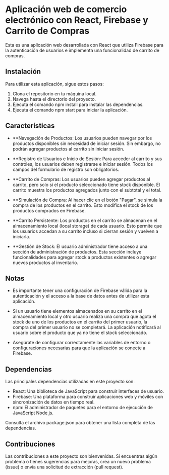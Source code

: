 # Aplicación web de comercio electrónico con React, Firebase y Carrito de Compras

Esta es una aplicación web desarrollada con React que utiliza Firebase para la autenticación de usuarios e implementa una funcionalidad de carrito de compras.

## Instalación

Para utilizar esta aplicación, sigue estos pasos:

1.  Clona el repositorio en tu máquina local.
2.  Navega hasta el directorio del proyecto.
3.  Ejecuta el comando npm install para instalar las dependencias.
4.  Ejecuta el comando npm start para iniciar la aplicación.

## Características

- **Navegación de Productos: Los usuarios pueden navegar por los productos disponibles sin necesidad de iniciar sesión. Sin embargo, no podrán agregar productos al carrito sin iniciar sesión.

- **Registro de Usuarios e Inicio de Sesión: Para acceder al carrito y sus controles, los usuarios deben registrarse e iniciar sesión. Todos los campos del formulario de registro son obligatorios.

- **Carrito de Compras: Los usuarios pueden agregar productos al carrito, pero solo si el producto seleccionado tiene stock disponible. El carrito muestra los productos agregados junto con el subtotal y el total.

- **Simulación de Compra: Al hacer clic en el botón "Pagar", se simula la compra de los productos en el carrito. Esto modifica el stock de los productos comprados en Firebase.

- **Carrito Persistente: Los productos en el carrito se almacenan en el almacenamiento local (local storage) de cada usuario. Esto permite que los usuarios accedan a su carrito incluso si cierran sesión y vuelven a iniciarla.

- **Gestión de Stock: El usuario administrador tiene acceso a una sección de administración de productos. Esta sección incluye funcionalidades para agregar stock a productos existentes o agregar nuevos productos al inventario.

## Notas

-   Es importante tener una configuración de Firebase válida para la autenticación y el acceso a la base de datos antes de utilizar esta aplicación.

-   Si un usuario tiene elementos almacenados en su carrito en el almacenamiento local y otro usuario realiza una compra que agota el stock de uno de los productos en el carrito del primer usuario, la compra del primer usuario no se completará. La aplicación notificará al usuario sobre el producto que ya no tiene el stock seleccionado.

-   Asegúrate de configurar correctamente las variables de entorno o configuraciones necesarias para que la aplicación se conecte a Firebase.

## Dependencias

Las principales dependencias utilizadas en este proyecto son:

-   React: Una biblioteca de JavaScript para construir interfaces de usuario.
-   Firebase: Una plataforma para construir aplicaciones web y móviles con sincronización de datos en tiempo real.
-   npm: El administrador de paquetes para el entorno de ejecución de JavaScript Node.js.

Consulta el archivo package.json para obtener una lista completa de las dependencias.

## Contribuciones

Las contribuciones a este proyecto son bienvenidas. Si encuentras algún problema o tienes sugerencias para mejoras, crea un nuevo problema (issue) o envía una solicitud de extracción (pull request).